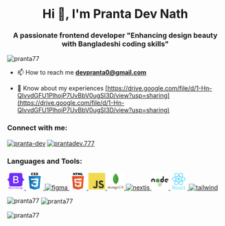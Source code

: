 <h1 align="center">Hi 👋, I'm Pranta Dev Nath</h1>
<h3 align="center">A passionate frontend developer "Enhancing design beauty with Bangladeshi coding skills"</h3>

<p align="left"> <img src="https://komarev.com/ghpvc/?username=pranta77&label=Profile%20views&color=0e75b6&style=flat" alt="pranta77" /> </p>

- 📫 How to reach me **devpranta0@gmail.com**

- 📄 Know about my experiences [https://drive.google.com/file/d/1-Hn-QIvvdGFU1PlhojP7UvBbV0ugSI3D/view?usp=sharing](https://drive.google.com/file/d/1-Hn-QIvvdGFU1PlhojP7UvBbV0ugSI3D/view?usp=sharing)

<h3 align="left">Connect with me:</h3>
<p align="left">
<a href="https://linkedin.com/in/pranta-dev" target="blank"><img align="center" src="https://raw.githubusercontent.com/rahuldkjain/github-profile-readme-generator/master/src/images/icons/Social/linked-in-alt.svg" alt="pranta-dev" height="30" width="40" /></a>
<a href="https://fb.com/prantadev.777" target="blank"><img align="center" src="https://raw.githubusercontent.com/rahuldkjain/github-profile-readme-generator/master/src/images/icons/Social/facebook.svg" alt="prantadev.777" height="30" width="40" /></a>
</p>

<h3 align="left">Languages and Tools:</h3>
<p align="left"> <a href="https://getbootstrap.com" target="_blank" rel="noreferrer"> <img src="https://raw.githubusercontent.com/devicons/devicon/master/icons/bootstrap/bootstrap-plain-wordmark.svg" alt="bootstrap" width="40" height="40"/> </a> <a href="https://www.w3schools.com/css/" target="_blank" rel="noreferrer"> <img src="https://raw.githubusercontent.com/devicons/devicon/master/icons/css3/css3-original-wordmark.svg" alt="css3" width="40" height="40"/> </a> <a href="https://www.figma.com/" target="_blank" rel="noreferrer"> <img src="https://www.vectorlogo.zone/logos/figma/figma-icon.svg" alt="figma" width="40" height="40"/> </a> <a href="https://www.w3.org/html/" target="_blank" rel="noreferrer"> <img src="https://raw.githubusercontent.com/devicons/devicon/master/icons/html5/html5-original-wordmark.svg" alt="html5" width="40" height="40"/> </a> <a href="https://developer.mozilla.org/en-US/docs/Web/JavaScript" target="_blank" rel="noreferrer"> <img src="https://raw.githubusercontent.com/devicons/devicon/master/icons/javascript/javascript-original.svg" alt="javascript" width="40" height="40"/> </a> <a href="https://www.mongodb.com/" target="_blank" rel="noreferrer"> <img src="https://raw.githubusercontent.com/devicons/devicon/master/icons/mongodb/mongodb-original-wordmark.svg" alt="mongodb" width="40" height="40"/> </a> <a href="https://nextjs.org/" target="_blank" rel="noreferrer"> <img src="https://cdn.worldvectorlogo.com/logos/nextjs-2.svg" alt="nextjs" width="40" height="40"/> </a> <a href="https://nodejs.org" target="_blank" rel="noreferrer"> <img src="https://raw.githubusercontent.com/devicons/devicon/master/icons/nodejs/nodejs-original-wordmark.svg" alt="nodejs" width="40" height="40"/> </a> <a href="https://reactjs.org/" target="_blank" rel="noreferrer"> <img src="https://raw.githubusercontent.com/devicons/devicon/master/icons/react/react-original-wordmark.svg" alt="react" width="40" height="40"/> </a> <a href="https://tailwindcss.com/" target="_blank" rel="noreferrer"> <img src="https://www.vectorlogo.zone/logos/tailwindcss/tailwindcss-icon.svg" alt="tailwind" width="40" height="40"/> </a> </p>

<p><img align="left" src="https://github-readme-stats.vercel.app/api/top-langs?username=pranta77&show_icons=true&locale=en&layout=compact" alt="pranta77" /></p>

<p>&nbsp;<img align="center" src="https://github-readme-stats.vercel.app/api?username=pranta77&show_icons=true&locale=en" alt="pranta77" /></p>

<p><img align="center" src="https://github-readme-streak-stats.herokuapp.com/?user=pranta77&" alt="pranta77" /></p>

